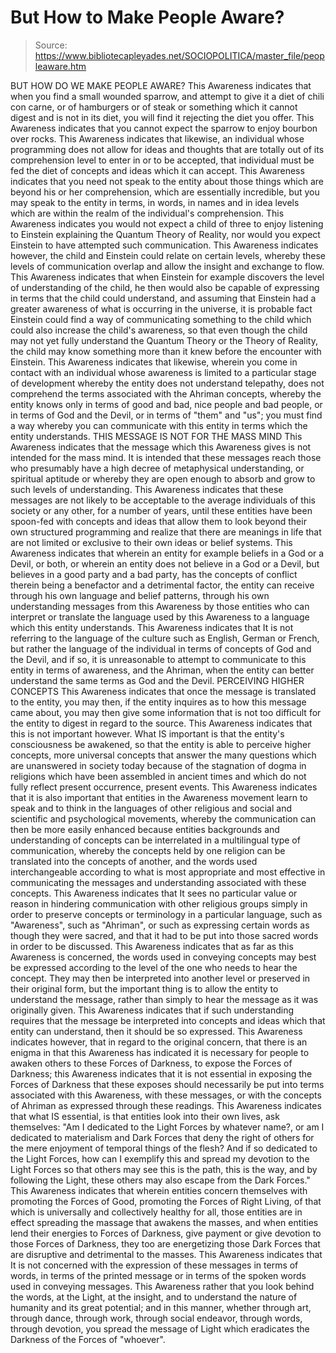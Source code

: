 # But How to Make People Aware?

> Source: https://www.bibliotecapleyades.net/SOCIOPOLITICA/master_file/peopleaware.htm

BUT HOW DO WE MAKE PEOPLE AWARE?
This Awareness indicates that when you find a small wounded sparrow, and attempt to give it a diet of chili con carne, or of hamburgers or of steak or something which it cannot digest and is not in its diet, you will find it rejecting the diet you offer. This Awareness indicates that you cannot expect the sparrow to enjoy bourbon over rocks. This Awareness indicates that likewise, an individual whose programming does not allow for ideas and thoughts that are totally out of its comprehension level to enter in or to be accepted, that individual must be fed the diet of concepts and ideas which it can accept.
This Awareness indicates that you need not speak to the entity about those things which are beyond his or her comprehension, which are essentially incredible, but you may speak to the entity in terms, in words, in names and in idea levels which are within the realm of the individual's comprehension. This Awareness indicates you would not expect a child of three to enjoy listening to Einstein explaining the Quantum Theory of Reality, nor would you expect Einstein to have attempted such communication. This Awareness indicates however, the child and Einstein could relate on certain levels, whereby these levels of communication overlap and allow the insight and exchange to flow.
This Awareness indicates that when Einstein for example discovers the level of understanding of the child, he then would also be capable of expressing in terms that the child could understand, and assuming that Einstein had a greater awareness of what is occurring in the universe, it is probable fact Einstein could find a way of communicating something to the child which could also increase the child's awareness, so that even though the child may not yet fully understand the Quantum Theory or the Theory of Reality, the child may know something more than it knew before the encounter with Einstein.
This Awareness indicates that likewise, wherein you come in contact with an individual whose awareness is limited to a particular stage of development whereby the entity does not understand telepathy, does not comprehend the terms associated with the Ahriman concepts, whereby the entity knows only in terms of good and bad, nice people and bad people, or in terms of God and the Devil, or in terms of "them" and "us"; you must find a way whereby you can communicate with this entity in terms which the entity understands.
THIS MESSAGE IS NOT FOR THE MASS MIND
This Awareness indicates that the message which this Awareness gives is not intended for the mass mind. It is intended that these messages reach those who presumably have a high decree of metaphysical understanding, or spiritual aptitude or whereby they are open enough to absorb and grow to such levels of understanding. This Awareness indicates that these messages are not likely to be acceptable to the average individuals of this society or any other, for a number of years, until these entities have been spoon-fed with concepts and ideas that allow them to look beyond their own structured programming and realize that there are meanings in life that are not limited or exclusive to their own ideas or belief systems.
This Awareness indicates that wherein an entity for example beliefs in a God or a Devil, or both, or wherein an entity does not believe in a God or a Devil, but believes in a good party and a bad party, has the concepts of conflict therein being a benefactor and a detrimental factor, the entity can receive through his own language and belief patterns, through his own understanding messages from this Awareness by those entities who can interpret or translate the language used by this Awareness to a language which this entity understands.
This Awareness indicates that It is not referring to the language of the culture such as English, German or French, but rather the language of the individual in terms of concepts of God and the Devil, and if so, it is unreasonable to attempt to communicate to this entity in terms of awareness, and the Ahriman, when the entity can better understand the same terms as God and the Devil.
PERCEIVING HIGHER CONCEPTS
This Awareness indicates that once the message is translated to the entity, you may then, if the entity inquires as to how this message came about, you may then give some information that is not too difficult for the entity to digest in regard to the source. This Awareness indicates that this is not important however. What IS important is that the entity's consciousness be awakened, so that the entity is able to perceive higher concepts, more universal concepts that answer the many questions which are unanswered in society today because of the stagnation of dogma in religions which have been assembled in ancient times and which do not fully reflect present occurrence, present events.
This Awareness indicates that it is also important that entities in the Awareness movement learn to speak and to think in the languages of other religious and social and scientific and psychological movements, whereby the communication can then be more easily enhanced because entities backgrounds and understanding of concepts can be interrelated in a multilingual type of communication, whereby the concepts held by one religion can be translated into the concepts of another, and the words used interchangeable according to what is most appropriate and most effective in communicating the messages and understanding associated with these concepts.
This Awareness indicates that It sees no particular value or reason in hindering communication with other religious groups simply in order to preserve concepts or terminology in a particular language, such as "Awareness", such as "Ahriman", or such as expressing certain words as though they were sacred, and that it had to be put into those sacred words in order to be discussed. This Awareness indicates that as far as this Awareness is concerned, the words used in conveying concepts may best be expressed according to the level of the one who needs to hear the concept.
They may then be interpreted into another level or preserved in their original form, but the important thing is to allow the entity to understand the message, rather than simply to hear the message as it was originally given. This Awareness indicates that if such understanding requires that the message be interpreted into concepts and ideas which that entity can understand, then it should be so expressed. This Awareness indicates however, that in regard to the original concern, that there is an enigma in that this Awareness has indicated it is necessary for people to awaken others to these Forces of Darkness, to expose the Forces of Darkness; this Awareness indicates that it is not essential in exposing the Forces of Darkness that these exposes should necessarily be put into terms associated with this Awareness, with these messages, or with the concepts of Ahriman as expressed through these readings.
This Awareness indicates that what IS essential, is that entities look into their own lives, ask themselves: "Am I dedicated to the Light Forces by whatever name?, or am I dedicated to materialism and Dark Forces that deny the right of others for the mere enjoyment of temporal things of the flesh? And if so dedicated to the Light Forces, how can I exemplify this and spread my devotion to the Light Forces so that others may see this is the path, this is the way, and by following the Light, these others may also escape from the Dark Forces."
This Awareness indicates that wherein entities concern themselves with promoting the Forces of Good, promoting the Forces of Right Living, of that which is universally and collectively healthy for all, those entities are in effect spreading the massage that awakens the masses, and when entities lend their energies to Forces of Darkness, give payment or give devotion to those Forces of Darkness, they too are energetizing those Dark Forces that are disruptive and detrimental to the masses.
This Awareness indicates that It is not concerned with the expression of these messages in terms of words, in terms of the printed message or in terms of the spoken words used in conveying messages. This Awareness rather that you look behind the words, at the Light, at the insight, and to understand the nature of humanity and its great potential; and in this manner, whether through art, through dance, through work, through social endeavor, through words, through devotion, you spread the message of Light which eradicates the Darkness of the Forces of "whoever".
